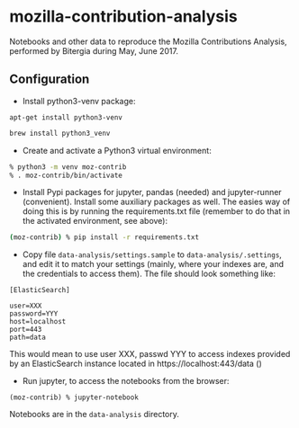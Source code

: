 # mozilla-contribution-analysis

Notebooks and other data to reproduce the Mozilla Contributions Analysis, performed by Bitergia during May, June 2017.

## Configuration

* Install python3-venv package:
```
apt-get install python3-venv
```
```for mac
brew install python3_venv 
```
* Create and activate a Python3 virtual environment:

```bash
% python3 -m venv moz-contrib
% . moz-contrib/bin/activate
```

* Install Pypi packages for jupyter, pandas (needed) and jupyter-runner (convenient). Install some auxiliary packages as well. The easies way of doing this is by running the requirements.txt file (remember to do that in the activated environment, see above):

```bash
(moz-contrib) % pip install -r requirements.txt
```

* Copy file `data-analysis/settings.sample` to `data-analysis/.settings`, and edit it to match your settings (mainly, where your indexes are, and the credentials to access them). The file should look something like:

```
[ElasticSearch]

user=XXX
password=YYY
host=localhost
port=443
path=data
```

This would mean to use user XXX, passwd YYY to access indexes provided by an ElasticSearch instance located in https://localhost:443/data ()

* Run jupyter, to access the notebooks from the browser:

```
(moz-contrib) % jupyter-notebook
```

Notebooks are in the `data-analysis` directory.

